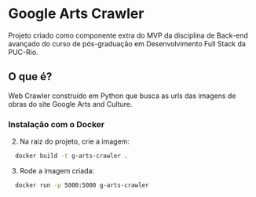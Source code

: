 # Google Arts Crawler

Projeto criado como componente extra do MVP da disciplina de Back-end avançado do curso de pós-graduação em Desenvolvimento Full Stack da PUC-Rio. 

## O que é?
Web Crawler construído em Python que busca as urls das imagens de obras do site Google Arts and Culture. 

### Instalação com o Docker
2. Na raiz do projeto, crie a imagem:
```bash
  docker build -t g-arts-crawler .
```

3. Rode a imagem criada:
```bash
  docker run -p 5000:5000 g-arts-crawler
```

